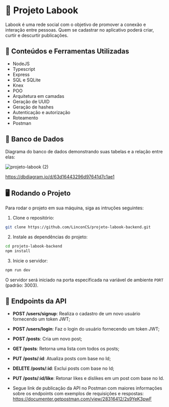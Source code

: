 # 📜 Projeto Labook

Labook é uma rede social com o objetivo de promover a conexão e interação entre pessoas. Quem se cadastrar no aplicativo poderá criar, curtir e descurtir publicações.


## 🔨 Conteúdos e Ferramentas Utilizadas

- NodeJS
- Typescript
- Express
- SQL e SQLite
- Knex
- POO
- Arquitetura em camadas
- Geração de UUID
- Geração de hashes
- Autenticação e autorização
- Roteamento
- Postman


## 💾 Banco de Dados

Diagrama do banco de dados demonstrando suas tabelas e a relação entre elas:

![projeto-labook (2)](https://user-images.githubusercontent.com/29845719/216036534-2b3dfb48-7782-411a-bffd-36245b78594e.png)

https://dbdiagram.io/d/63d16443296d97641d7c1ae1

## 🖥️ Rodando o Projeto

Para rodar o projeto em sua máquina, siga as intruções seguintes:

1. Clone o repositório:

```bash
git clone https://github.com/LinconCS/projeto-labook-backend.git

```

2. Instale as dependências do projeto:

```bash
cd projeto-labook-backend
npm install
```

3. Inicie o servidor:

```bash
npm run dev
```

O servidor será iniciado na porta especificada na variável de ambiente `PORT` (padrão: 3003).


## 📌 Endpoints da API

- **POST /users/signup**: Realiza o cadastro de um novo usuário fornecendo um token JWT;
- **POST /users/login**: Faz o login do usuário fornecendo um token JWT;

- **POST /posts**: Cria um novo post;
- **GET /posts**: Retorna uma lista com todos os posts;
- **PUT /posts/:id**: Atualiza posts com base no Id; 
- **DELETE /posts/:id**: Exclui posts com base no Id;
- **PUT /posts/:id/like**: Retonar likes e dislikes em um post com base no Id.


- Segue link de publicação da API no Postman com maiores informações sobre os endpoints com exemplos de requisições e respostas: https://documenter.getpostman.com/view/28316412/2s9YeK3pwF